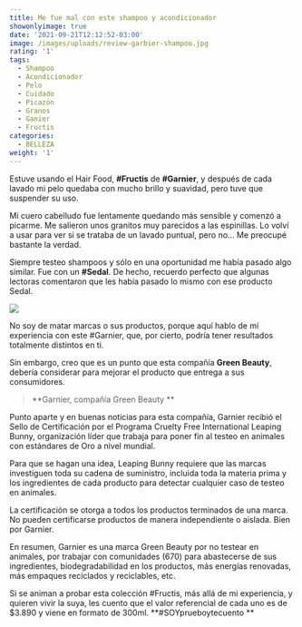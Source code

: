 ```yaml
---
title: Me fue mal con este shampoo y acondicionador
showonlyimage: true
date: '2021-09-21T12:12:52-03:00'
image: /images/uploads/review-garbier-shampoo.jpg
rating: '1'
tags:
  - Shampoo
  - Acondicionador
  - Pelo
  - Cuidado
  - Picazón
  - Granos
  - Ganier
  - Fructis
categories:
  - BELLEZA
weight: '1'
---
```

Estuve usando el Hair Food, **\#Fructis** de **\#Garnier**, y después de cada lavado mi pelo quedaba con mucho brillo y suavidad, pero tuve que suspender su uso.

<!--more-->

Mi cuero cabelludo fue lentamente quedando más sensible y comenzó a picarme. Me salieron unos granitos muy parecidos a las espinillas. Lo volví a usar para ver si se trataba de un lavado puntual, pero no… Me preocupé bastante la verdad.



Siempre testeo shampoos y sólo en una oportunidad me había pasado algo similar. Fue con un **\#Sedal**. De hecho, recuerdo perfecto que algunas lectoras comentaron que les había pasado lo mismo con ese producto Sedal. 



![](/images/uploads/review-garbier-shampoo.jpg)

No soy de matar marcas o sus productos, porque aquí hablo de mí experiencia con este #Garnier, que, por cierto, podría tener resultados totalmente distintos en ti. 



Sin embargo, creo que es un punto que esta compañía **Green Beauty**, debería considerar para mejorar el producto que entrega a sus consumidores. 



> **Garnier, compañía Green Beauty**



Punto aparte y en buenas noticias para esta compañía, Garnier recibió el Sello de Certificación por el Programa Cruelty Free International Leaping Bunny, organización líder que trabaja para poner fin al testeo en animales con estándares de Oro a nivel mundial.



Para que se hagan una idea, Leaping Bunny requiere que las marcas investiguen toda su cadena de suministro, incluida toda la materia prima y los ingredientes de cada producto para detectar cualquier caso de testeo en animales. 



La certificación se otorga a todos los productos terminados de una marca. No pueden certificarse productos de manera independiente o aislada. Bien por Garnier.



En resumen, Garnier es una marca Green Beauty por no testear en animales, por trabajar con comunidades (670) para abastecerse de sus ingredientes, biodegradabilidad en los productos, más energías renovadas, más empaques reciclados y reciclables, etc.



Si se animan a probar esta colección #Fructis, más allá de mi experiencia, y quieren vivir la suya, les cuento que el valor referencial de cada uno es de $3.890 y viene en formato de 300ml. **\#SOYprueboytecuento**
